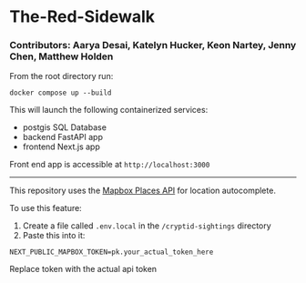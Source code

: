 # The-Red-Sidewalk
### Contributors: Aarya Desai, Katelyn Hucker, Keon Nartey, Jenny Chen, Matthew Holden

From the root directory run:

`docker compose up --build`

This will launch the following containerized services:
- postgis SQL Database
- backend FastAPI app
- frontend Next.js app

Front end app is accessible at `http://localhost:3000`

___________

This repository uses the [Mapbox Places API](https://docs.mapbox.com/api/search/geocoding/) for location autocomplete.

To use this feature:

1. Create a file called `.env.local` in the `/cryptid-sightings` directory
2. Paste this into it:

`NEXT_PUBLIC_MAPBOX_TOKEN=pk.your_actual_token_here`

Replace token with the actual api token
